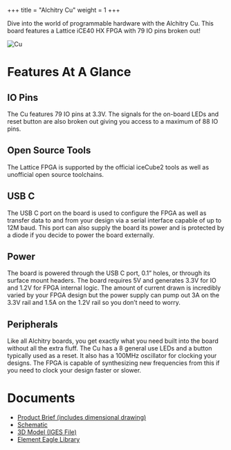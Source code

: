 +++
title = "Alchitry Cu"
weight = 1
+++

Dive into the world of programmable hardware with the Alchitry Cu. This board features a Lattice iCE40 HX FPGA with 79 IO pins broken out!

![Cu](https://cdn.alchitry.com/boards/cu.jpg)
# Features At A Glance

## IO Pins

The Cu features 79 IO pins at 3.3V. The signals for the on-board LEDs and reset button are also broken out giving you access to a maximum of 88 IO pins.

## Open Source Tools

The Lattice FPGA is supported by the official iceCube2 tools as well as unofficial open source toolchains.

## USB C

The USB C port on the board is used to configure the FPGA as well as transfer data to and from your design via a serial interface capable of up to 12M baud. This port can also supply the board its power and is protected by a diode if you decide to power the board externally.

## Power

The board is powered through the USB C port, 0.1” holes, or through its surface mount headers. The board requires 5V and generates 3.3V for IO and 1.2V for FPGA internal logic. The amount of current drawn is incredibly varied by your FPGA design but the power supply can pump out 3A on the 3.3V rail and 1.5A on the 1.2V rail so you don’t need to worry.

## Peripherals

Like all Alchitry boards, you get exactly what you need built into the board without all the extra fluff. The Cu has a 8 general use LEDs and a button typically used as a reset. It also has a 100MHz oscillator for clocking your designs. The FPGA is capable of synthesizing new frequencies from this if you need to clock your design faster or slower.

# Documents

- [Product Brief (includes dimensional drawing)](https://cdn.alchitry.com/docs/Alchitry%20Cu%20Product%20Brief.pdf)
- [Schematic](https://cdn.alchitry.com/docs/alchitry_cu_sch.pdf)
- [3D Model (IGES File)](https://cdn.alchitry.com/docs/Alchitry%20Cu.iges)
- [Element Eagle Library](https://cdn.alchitry.com/docs/alchitry_elements.lbr)